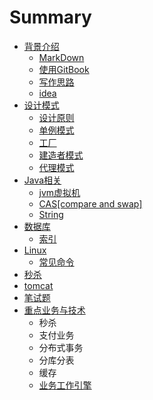 # Summary

* [背景介绍](README.md)
  * [MarkDown](markdown.md)
  * [使用GitBook](shi-yong-gitbook.md)
  * [写作思路](xie-zuo-si-lu.md)
  * [idea](idea.md)
* [设计模式](chapter1.md)
  * [设计原则](chapter1/she-ji-yuan-ze.md)
  * [单例模式](chapter1/dan-li-mo-shi.md)
  * [工厂](chapter1/gong-chang.md)
  * [建造者模式](chapter1/jian-zao-zhe-mo-shi.md)
  * [代理模式](chapter1/dai-li-mo-shi.md)
* [Java相关](javaxu-ni-ji.md)
  * [jvm虚拟机](javaxu-ni-ji/jvmxu-ni-ji.md)
  * [CAS\[compare and swap\]](javaxu-ni-ji/cascompare-and-swap.md)
  * [String](javaxu-ni-ji/string.md)
* [数据库](shu-ju-ku.md)
  * [索引](shu-ju-ku/suo-yin.md)
* [Linux](linux.md)
  * [常见命令](linux/chang-jian-ming-ling.md)
* [秒杀](miao-sha.md)
* [tomcat](tomcat.md)
* [笔试题](bi-shi-ti.md)
* [重点业务与技术](zhong-dian-ye-wu-yu-ji-zhu.md)
  * 秒杀
  * 支付业务
  * 分布式事务
  * 分库分表
  * 缓存
  * [业务工作引擎](zhong-dian-ye-wu-yu-ji-zhu/bpm.md)

